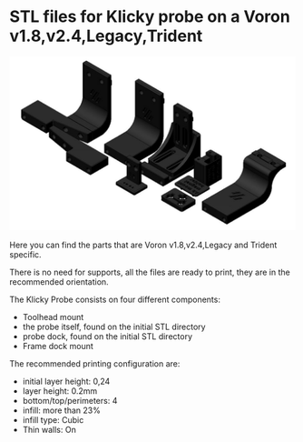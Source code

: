 # STL files for Klicky probe on a Voron v1.8,v2.4,Legacy,Trident

![](../Photos/klicky_v1.8_v2.4_Legacy_Trident.jpg)

Here you can find the parts that are Voron v1.8,v2.4,Legacy and Trident specific.

There is no need for supports, all the files are ready to print, they are in the recommended orientation.

The Klicky Probe consists on four different components:
- Toolhead mount
- the probe itself, found on the initial STL directory
- probe dock, found on the initial STL directory
- Frame dock mount

The recommended printing configuration are:

* initial layer height: 0,24
* layer height: 0.2mm
* bottom/top/perimeters: 4
* infill: more than 23%
* infill type: Cubic
* Thin walls: On

